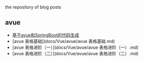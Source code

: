 the repository of blog posts

## avue

- [基于avue和SpringBoot的代码生成](docs/Vue/avue/基于avue和SpringBoot的代码生成.md)
- [avue 表格基础](docs/Vue/avue/avue 表格基础.md)
- [avue 表格进阶（一）](docs/Vue/avue/avue 表格进阶（一）.md)
- [avue 表格进阶（二）](docs/Vue/avue/avue 表格进阶（二）.md)

